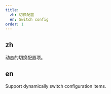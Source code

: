 ```yaml
---
title:
  zh: 切换配置
  en: Switch config
order: 1
---
```


## zh

动态的切换配置项。

## en

Support dynamically switch configuration items.

